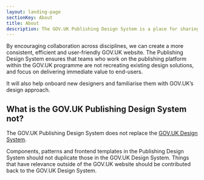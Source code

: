 ```yaml
---
layout: landing-page
sectionKey: About
title: About
description: The GOV.UK Publishing Design System is a place for sharing frontend templates, components and patterns on the GOV.UK website and publishing tools.
---
```

By encouraging collaboration across disciplines, we can create a more consistent, efficient and user-friendly GOV.UK website. The Publishing Design System ensures that teams who work on the publishing platform within the GOV.UK programme are not recreating existing design solutions, and focus on delivering immediate value to end-users.

It will also help onboard new designers and familiarise them with GOV.UK’s design approach.

## What is the GOV.UK Publishing Design System not?
The GOV.UK Publishing Design System does not replace the [GOV.UK Design System](https://design-system.service.gov.uk/).

Components, patterns and frontend templates in the Publishing Design System should not duplicate those in the GOV.UK Design System. Things that have relevance outside of the GOV.UK website should be contributed back to the GOV.UK Design System.
